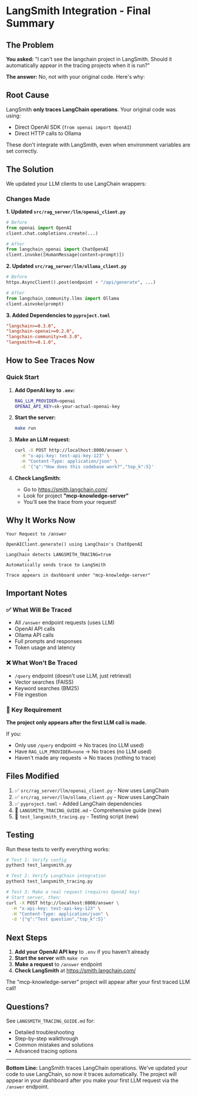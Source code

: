 # LangSmith Integration - Final Summary

## The Problem

**You asked:** "I can't see the langchain project in LangSmith. Should it automatically appear in the tracing projects when it is run?"

**The answer:** No, not with your original code. Here's why:

## Root Cause

LangSmith **only traces LangChain operations**. Your original code was using:
- Direct OpenAI SDK (`from openai import OpenAI`)
- Direct HTTP calls to Ollama

These don't integrate with LangSmith, even when environment variables are set correctly.

## The Solution

We updated your LLM clients to use LangChain wrappers:

### Changes Made

**1. Updated `src/rag_server/llm/openai_client.py`**
```python
# Before
from openai import OpenAI
client.chat.completions.create(...)

# After  
from langchain_openai import ChatOpenAI
client.invoke([HumanMessage(content=prompt)])
```

**2. Updated `src/rag_server/llm/ollama_client.py`**
```python
# Before
httpx.AsyncClient().post(endpoint + "/api/generate", ...)

# After
from langchain_community.llms import Ollama
client.ainvoke(prompt)
```

**3. Added Dependencies to `pyproject.toml`**
```toml
"langchain>=0.3.0",
"langchain-openai>=0.2.0",
"langchain-community>=0.3.0",
"langsmith>=0.1.0",
```

## How to See Traces Now

### Quick Start

1. **Add OpenAI key to `.env`:**
   ```bash
   RAG_LLM_PROVIDER=openai
   OPENAI_API_KEY=sk-your-actual-openai-key
   ```

2. **Start the server:**
   ```bash
   make run
   ```

3. **Make an LLM request:**
   ```bash
   curl -X POST http://localhost:8000/answer \
     -H "x-api-key: test-api-key-123" \
     -H "Content-Type: application/json" \
     -d '{"q":"How does this codebase work?","top_k":5}'
   ```

4. **Check LangSmith:**
   - Go to https://smith.langchain.com/
   - Look for project **"mcp-knowledge-server"**
   - You'll see the trace from your request!

## Why It Works Now

```
Your Request to /answer
        ↓
OpenAIClient.generate() using LangChain's ChatOpenAI
        ↓
LangChain detects LANGSMITH_TRACING=true
        ↓
Automatically sends trace to LangSmith
        ↓
Trace appears in dashboard under "mcp-knowledge-server"
```

## Important Notes

### ✅ What Will Be Traced
- All `/answer` endpoint requests (uses LLM)
- OpenAI API calls
- Ollama API calls  
- Full prompts and responses
- Token usage and latency

### ❌ What Won't Be Traced
- `/query` endpoint (doesn't use LLM, just retrieval)
- Vector searches (FAISS)
- Keyword searches (BM25)
- File ingestion

### 🔑 Key Requirement
**The project only appears after the first LLM call is made.** 

If you:
- Only use `/query` endpoint → No traces (no LLM used)
- Have `RAG_LLM_PROVIDER=none` → No traces (no LLM used)
- Haven't made any requests → No traces (nothing to trace)

## Files Modified

1. ✅ `src/rag_server/llm/openai_client.py` - Now uses LangChain
2. ✅ `src/rag_server/llm/ollama_client.py` - Now uses LangChain
3. ✅ `pyproject.toml` - Added LangChain dependencies
4. 📄 `LANGSMITH_TRACING_GUIDE.md` - Comprehensive guide (new)
5. 📄 `test_langsmith_tracing.py` - Testing script (new)

## Testing

Run these tests to verify everything works:

```bash
# Test 1: Verify config
python3 test_langsmith.py

# Test 2: Verify LangChain integration
python3 test_langsmith_tracing.py

# Test 3: Make a real request (requires OpenAI key)
# Start server, then:
curl -X POST http://localhost:8000/answer \
  -H "x-api-key: test-api-key-123" \
  -H "Content-Type: application/json" \
  -d '{"q":"Test question","top_k":5}'
```

## Next Steps

1. **Add your OpenAI API key** to `.env` if you haven't already
2. **Start the server** with `make run`
3. **Make a request** to `/answer` endpoint
4. **Check LangSmith** at https://smith.langchain.com/

The "mcp-knowledge-server" project will appear after your first traced LLM call!

## Questions?

See `LANGSMITH_TRACING_GUIDE.md` for:
- Detailed troubleshooting
- Step-by-step walkthrough
- Common mistakes and solutions
- Advanced tracing options

---

**Bottom Line:** LangSmith traces LangChain operations. We've updated your code to use LangChain, so now it traces automatically. The project will appear in your dashboard after you make your first LLM request via the `/answer` endpoint.
